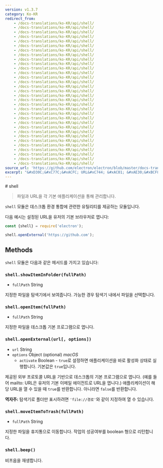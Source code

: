 ```yaml
---
version: v1.3.7
category: Ko-KR
redirect_from:
    - /docs-translations/ko-KR/api/shell/
    - /docs-translations/ko-KR/api/shell/
    - /docs-translations/ko-KR/api/shell/
    - /docs-translations/ko-KR/api/shell/
    - /docs-translations/ko-KR/api/shell/
    - /docs-translations/ko-KR/api/shell/
    - /docs-translations/ko-KR/api/shell/
    - /docs-translations/ko-KR/api/shell/
    - /docs-translations/ko-KR/api/shell/
    - /docs-translations/ko-KR/api/shell/
    - /docs-translations/ko-KR/api/shell/
    - /docs-translations/ko-KR/api/shell/
    - /docs-translations/ko-KR/api/shell/
    - /docs-translations/ko-KR/api/shell/
    - /docs-translations/ko-KR/api/shell/
    - /docs-translations/ko-KR/api/shell/
    - /docs-translations/ko-KR/api/shell/
    - /docs-translations/ko-KR/api/shell/
    - /docs-translations/ko-KR/api/shell/
    - /docs-translations/ko-KR/api/shell/
    - /docs-translations/ko-KR/api/shell/
    - /docs-translations/ko-KR/api/shell/
    - /docs-translations/ko-KR/api/shell/
    - /docs-translations/ko-KR/api/shell/
    - /docs-translations/ko-KR/api/shell/
    - /docs-translations/ko-KR/api/shell/
    - /docs-translations/ko-KR/api/shell/
    - /docs-translations/ko-KR/api/shell/
    - /docs-translations/ko-KR/api/shell/
    - /docs-translations/ko-KR/api/shell/
    - /docs-translations/ko-KR/api/shell/
    - /docs-translations/ko-KR/api/shell/
source_url: 'https://github.com/electron/electron/blob/master/docs-translations/ko-KR/api/shell.md'
excerpt: "&#xD30C;&#xC77C;&#xACFC; URL&#xC744; &#xAC01; &#xAE30;&#xBCF8; &#xC560;&#xD50C;&#xB9AC;&#xCF00;&#xC774;&#xC158;&#xC744; &#xD1B5;&#xD574; &#xAD00;&#xB9AC;&#xD569;&#xB2C8;&#xB2E4;."
---
```


﻿# shell

> 파일과 URL을 각 기본 애플리케이션을 통해 관리합니다.

`shell` 모듈은 데스크톱 환경 통합에 관련한 유틸리티를 제공하는 모듈입니다.

다음 예시는 설정된 URL을 유저의 기본 브라우저로 엽니다:

```javascript
const {shell} = require('electron');

shell.openExternal('https://github.com');
```

## Methods

`shell` 모듈은 다음과 같은 메서드를 가지고 있습니다:

### `shell.showItemInFolder(fullPath)`

* `fullPath` String

지정한 파일을 탐색기에서 보여줍니다. 가능한 경우 탐색기 내에서 파일을 선택합니다.

### `shell.openItem(fullPath)`

* `fullPath` String

지정한 파일을 데스크톱 기본 프로그램으로 엽니다.

### `shell.openExternal(url[, options])`

* `url` String
* `options` Object (optional) _macOS_
  * `activate` Boolean - `true`로 설정하면 애플리케이션을 바로 활성화 상태로
    실행합니다. 기본값은 `true`입니다.

제공된 외부 프로토콜 URL을 기반으로 데스크톱의 기본 프로그램으로 엽니다. (예를 들어
mailto: URL은 유저의 기본 이메일 에이전트로 URL을 엽니다.) 애플리케이션이 해당 URL을
열 수 있을 때 `true`를 반환합니다. 아니라면 `false`를 반환합니다.

**역자주:** 탐색기로 폴더만 표시하려면 `'file://경로'`와 같이 지정하여 열 수 있습니다.

### `shell.moveItemToTrash(fullPath)`

* `fullPath` String

지정한 파일을 휴지통으로 이동합니다. 작업의 성공여부를 boolean 형으로 리턴합니다.

### `shell.beep()`

비프음을 재생합니다.

